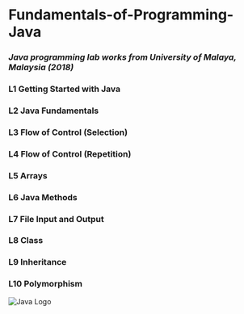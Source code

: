 # Fundamentals-of-Programming-Java
### *Java programming lab works from University of Malaya, Malaysia (2018)*

### L1 Getting Started with Java

### L2 Java Fundamentals

### L3 Flow of Control (Selection)

### L4 Flow of Control (Repetition)

### L5 Arrays

### L6 Java Methods

### L7 File Input and Output

### L8 Class

### L9 Inheritance

### L10 Polymorphism

![Java Logo](https://diylogodesigns.com/wp-content/uploads/2017/07/java-logo-vector-768x768.png)
